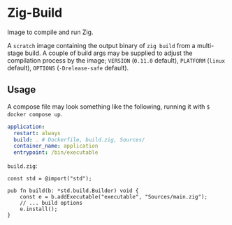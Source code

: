 
# Zig-Build

Image to compile and run Zig.

A `scratch` image containing the output binary of `zig build` from a multi-stage build. A couple of
build args may be supplied to adjust the compilation process by the image; `VERSION` (`0.11.0`
default), `PLATFORM` (`linux` default), `OPTIONS` (`-Drelease-safe` default).

## Usage

A compose file may look something like the following, running it with `$ docker compose up`.

```yml
application:
  restart: always
  build: . # Dockerfile, build.zig, Sources/
  container_name: application
  entrypoint: /bin/executable
```

`build.zig`:

```zig
const std = @import("std");

pub fn build(b: *std.build.Builder) void {
    const e = b.addExecutable("executable", "Sources/main.zig");
    // ... build options
    e.install();
}
```
